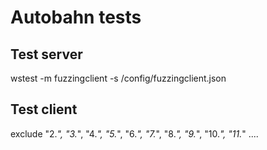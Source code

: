 # Autobahn tests


## Test server

wstest -m fuzzingclient -s /config/fuzzingclient.json


## Test client

exclude 
"2.*", "3.*", "4.*", "5.*", "6.*", "7.*", "8.*", "9.*", "10.*", "11.*"
....